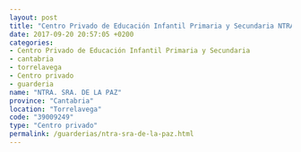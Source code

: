 ```yaml
---
layout: post
title: "Centro Privado de Educación Infantil Primaria y Secundaria NTRA. SRA. DE LA PAZ"
date: 2017-09-20 20:57:05 +0200
categories:
- Centro Privado de Educación Infantil Primaria y Secundaria
- cantabria
- torrelavega
- Centro privado
- guarderia
name: "NTRA. SRA. DE LA PAZ"
province: "Cantabria"
location: "Torrelavega"
code: "39009249"
type: "Centro privado"
permalink: /guarderias/ntra-sra-de-la-paz.html
---
```

